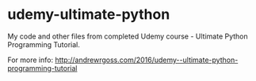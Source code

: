 # udemy-ultimate-python
My code and other files from completed Udemy course - Ultimate Python Programming Tutorial.

For more info: http://andrewrgoss.com/2016/udemy--ultimate-python-programming-tutorial
